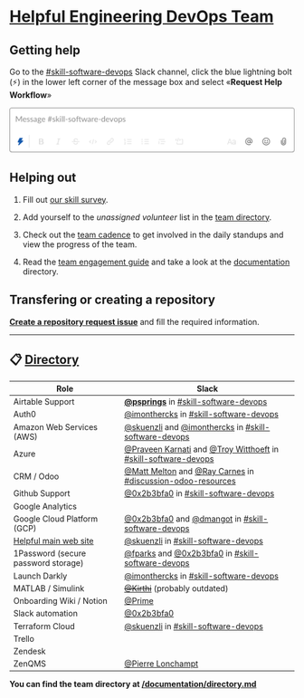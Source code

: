 # [Helpful Engineering DevOps Team](https://helpfulengineering.slack.com/archives/CV54M16QH)

## Getting help

Go to the [#skill-software-devops](https://helpfulengineering.slack.com/archives/CV54M16QH) Slack channel, click the blue lightning bolt (:zap:) in the lower left corner of the message box and select «**Request Help Workflow**»

[![request help](/images/request-help.png)](https://helpfulengineering.slack.com/archives/CV54M16QH)

## Helping out

1. Fill out [our skill survey](https://airtable.com/shrisE8yL9W3cegHr).

2. Add yourself to the *unassigned volunteer* list in the [team directory](/documentation/team/directory.md).

3. Check out the [team cadence](/documentation/team/cadence.md) to get involved in the daily standups and view the progress of the team.

4. Read the [team engagement guide](/documentation/guidance/team-engagement.md) and take a look at the [documentation](/documentation) directory.


## Transfering or creating a repository

**[Create a repository request issue](https://github.com/helpfulengineering/devops/issues/new?assignees=0x2b3bfa0%2C+PrinsFrank&labels=repository+request&template=repository-request.md&title=Repository+request%3A+%5Bproject-name%5D)** and fill the required information.

***

## :clipboard: [Directory](/documentation/team/directory.md)
| Role | Slack |
| --- | --- |
| Airtable Support | **[@psprings](https://helpfulengineering.slack.com/team/U010AK510F2)** in [#skill-software-devops](https://app.slack.com/client/TUTSYURT3/CV54M16QH)|
| Auth0 | [@imonthercks](https://helpfulengineering.slack.com/team/U01063BPVHV) in [#skill-software-devops](https://app.slack.com/client/TUTSYURT3/CV54M16QH)|
| Amazon Web Services (AWS) | [@skuenzli](https://helpfulengineering.slack.com/team/UV4C6N0M9) and [@imonthercks](https://helpfulengineering.slack.com/team/U01063BPVHV) in [#skill-software-devops](https://app.slack.com/client/TUTSYURT3/CV54M16QH)|
| Azure | [@Praveen Karnati](https://helpfulengineering.slack.com/team/U01AR9RHLQ1) and [@Troy Witthoeft](https://helpfulengineering.slack.com/team/UUXNLFC83) in [#skill-software-devops](https://app.slack.com/client/TUTSYURT3/CV54M16QH)|
| CRM / Odoo | [@Matt Melton](https://helpfulengineering.slack.com/team/U0109QJ8ALV) and [@Ray Carnes](https://helpfulengineering.slack.com/team/U010HQK88MU) in [#discussion-odoo-resources](https://app.slack.com/client/TUTSYURT3/G010L29KJ4E)|
| Github Support | [@0x2b3bfa0](https://helpfulengineering.slack.com/team/U0103B34HGR) in [#skill-software-devops](https://app.slack.com/client/TUTSYURT3/CV54M16QH)|
| Google Analytics |  |
| Google Cloud Platform (GCP) | [@0x2b3bfa0](https://helpfulengineering.slack.com/team/U0103B34HGR) and [@dmangot](https://helpfulengineering.slack.com/team/UV9R7QTU3) in [#skill-software-devops](https://app.slack.com/client/TUTSYURT3/CV54M16QH)|
| [Helpful main web site](https://helpfulengineering.org) | [@skuenzli](https://helpfulengineering.slack.com/team/UV4C6N0M9) in [#skill-software-devops](https://app.slack.com/client/TUTSYURT3/CV54M16QH) |
| 1Password (secure password storage)| [@fparks](https://helpfulengineering.slack.com/team/UV23KD9MY) and [@0x2b3bfa0](https://helpfulengineering.slack.com/team/U0103B34HGR) in [#skill-software-devops](https://app.slack.com/client/TUTSYURT3/CV54M16QH)|
| Launch Darkly | [@imonthercks](https://helpfulengineering.slack.com/team/U01063BPVHV) in [#skill-software-devops](https://app.slack.com/client/TUTSYURT3/CV54M16QH)|
| MATLAB / Simulink | <s>[@Kirthi](https://helpfulengineering.slack.com/team/U011F550YKY)</s> (probably outdated) |
| Onboarding Wiki / Notion | [@Prime](https://helpfulengineering.slack.com/team/UV8GHBV1T) |
| Slack automation | [@0x2b3bfa0](https://helpfulengineering.slack.com/team/U0103B34HGR)|
| Terraform Cloud | [@skuenzli](https://helpfulengineering.slack.com/team/UV4C6N0M9) in [#skill-software-devops](https://app.slack.com/client/TUTSYURT3/CV54M16QH)|
| Trello | |
| Zendesk | |
| ZenQMS | [@Pierre Lonchampt](https://helpfulengineering.slack.com/team/U01019PPAQL)|

**You can find the team directory at [/documentation/directory.md](/documentation/team/directory.md)**
